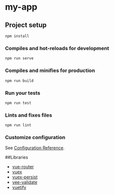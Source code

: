 # my-app

## Project setup
```
npm install
```

### Compiles and hot-reloads for development
```
npm run serve
```

### Compiles and minifies for production
```
npm run build
```

### Run your tests
```
npm run test
```

### Lints and fixes files
```
npm run lint
```

### Customize configuration
See [Configuration Reference](https://cli.vuejs.org/config/).

##Libraries
* [vue-router](https://github.com/vuejs/vue-router)
* [vuex](https://github.com/vuejs/vuex) 
* [vuex-persist](https://github.com/championswimmer/vuex-persist)
* [vee-validate](https://github.com/baianat/vee-validate)
* [vuetify](https://github.com/vuetifyjs/vuetify)
